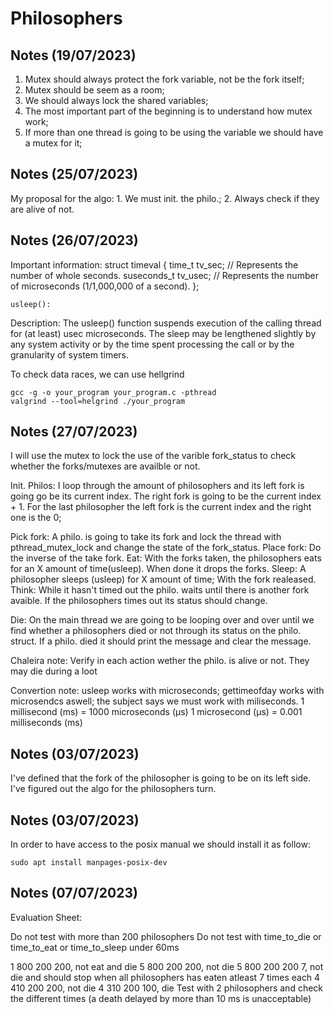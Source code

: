 # Philosophers

## Notes (19/07/2023)

1. Mutex should always protect the fork variable, not be the fork itself;
2. Mutex should be seem as a room;
3. We should always lock the shared variables;
4. The most important part of the beginning is to understand how mutex work;
5. If more than one thread is going to be using the variable we should have a mutex for it;

## Notes (25/07/2023)

My proposal for the algo:
	1. We must init. the philo.;
	2. Always check if they are alive of not.

## Notes (26/07/2023)


Important information:
	struct timeval {
		time_t      tv_sec;     // Represents the number of whole seconds.
		suseconds_t tv_usec;    // Represents the number of microseconds (1/1,000,000 of a second).
	};

	usleep():

Description:
The usleep() function suspends execution of the calling thread for (at least) usec microseconds. The sleep may be lengthened slightly by any system activity or by the time spent processing the call or by the granularity of system timers. 

To check data races, we can use hellgrind

	gcc -g -o your_program your_program.c -pthread
	valgrind --tool=helgrind ./your_program

## Notes (27/07/2023)

I will use the mutex to lock the use of the varible fork_status to check whether the forks/mutexes are availble or not.

Init. Philos:
	I loop through the amount of philosophers and its left fork is going go be its current index. The right fork is going to be the current index + 1. For the last philosopher the left fork is the current index and the right one is the 0;

Pick fork:
	A philo. is going to take its fork and lock the thread with pthread_mutex_lock and change the state of the fork_status.
Place fork:
	Do the inverse of the take fork.
Eat:
	With the forks taken, the philosophers eats for an X amount of time(usleep). When done it drops the forks.
Sleep:
	A philosopher sleeps (usleep) for X amount of time; With the fork realeased.
Think:
	While it hasn't timed out the philo. waits until there is another fork avaible. If the philosophers times out its status should change.

Die:
	On the main thread we are going to be looping over and over until we find whether a philosophers died or not through its status on the philo. struct.
	If a philo. died it should print the message and clear the message.

Chaleira note: Verify in each action wether the philo. is alive or not. They may die during a loot


Convertion note: usleep works with microseconds; gettimeofday works with microsendcs aswell; the subject says we must work with miliseconds.
	1 millisecond (ms) = 1000 microseconds (μs)
	1 microsecond (μs) = 0.001 milliseconds (ms)

## Notes (03/07/2023)

I've defined that the fork of the philosopher is going to be on its left side.
I've figured out the algo for the philosophers turn.

## Notes (03/07/2023)

In order to have access to the posix manual we should install it as follow:

```
sudo apt install manpages-posix-dev
```


## Notes (07/07/2023)

Evaluation Sheet:

Do not test with more than 200 philosophers
Do not test with time_to_die or time_to_eat or time_to_sleep under 60ms

1 800 200 200, not eat and die
5 800 200 200, not die
5 800 200 200 7, not die and should stop when all philosophers has eaten atleast 7 times each
4 410 200 200, not die
4 310 200 100, die
Test with 2 philosophers and check the different times (a death delayed by more than 10 ms is unacceptable)



